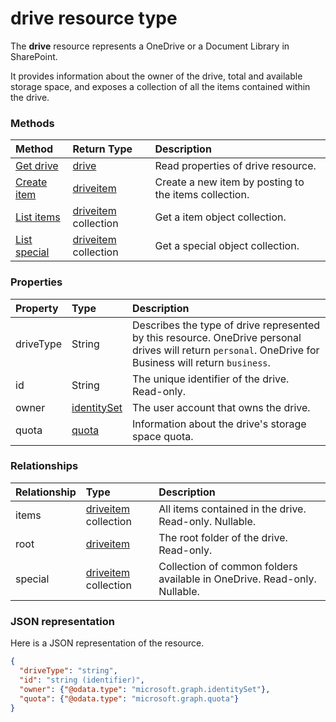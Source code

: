 # drive resource type

The **drive** resource represents a OneDrive or a Document Library in SharePoint.

It provides information about the owner of the drive, total and available
storage space, and exposes a collection of all the items contained within the drive.



### Methods

| Method   | Return Type | Description |
|:-----------------------------------------------|:---------------------------|:-----------------------------------------------------------|
| [Get drive](../api/drive_get.md)               | [drive](drive.md)          | Read properties of drive resource.         |
| [Create item](../api/drive_post_items.md)      | [driveitem](driveitem.md)            | Create a new item by posting to the items collection.      |
| [List items](../api/drive_list_items.md)       | [driveitem](driveitem.md) collection | Get a item object collection.                              |
| [List special](../api/drive_list_special.md)   | [driveitem](driveitem.md) collection | Get a special object collection.                           |


### Properties

| Property  | Type                          | Description                                                                                          |
|:----------|:------------------------------|:---------------------------------------------------------------------------------------------------------------------------------------------------------|
| driveType | String                        | Describes the type of drive represented by this resource. OneDrive personal drives will return `personal`. OneDrive for Business will return `business`. |
| id        | String                        | The unique identifier of the drive. Read-only.                                                                                                           |
| owner     | [identitySet](identityset.md) | The user account that owns the drive.                                                                                                                    |
| quota     | [quota](quota.md)             | Information about the drive's storage space quota.                                                                                                       |


### Relationships

| Relationship | Type |Description |
|:--------|:---------------------------|:-------------------------------------------------------------------------|
| items   | [driveitem](driveitem.md) collection | All items contained in the drive. Read-only. Nullable.                   |
| root    | [driveitem](driveitem.md)            | The root folder of the drive. Read-only.                                 |
| special | [driveitem](driveitem.md) collection | Collection of common folders available in OneDrive. Read-only. Nullable. |



### JSON representation

Here is a JSON representation of the resource.

<!-- {
  "blockType": "resource",
  "optionalProperties": [
    "items",
    "root",
    "shared",
    "special"
  ],
  "@odata.type": "microsoft.graph.drive"
}-->

```json
{
  "driveType": "string",
  "id": "string (identifier)",
  "owner": {"@odata.type": "microsoft.graph.identitySet"},
  "quota": {"@odata.type": "microsoft.graph.quota"}
}

```

<!-- uuid: 8fcb5dbc-d5aa-4681-8e31-b001d5168d79
2015-10-25 14:57:30 UTC -->
<!-- {
  "type": "#page.annotation",
  "description": "drive resource",
  "keywords": "",
  "section": "documentation",
  "tocPath": ""
}-->
